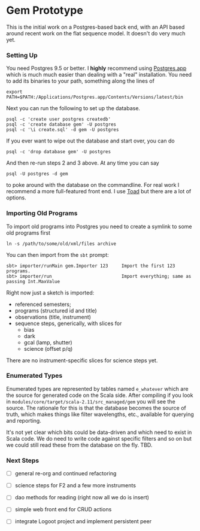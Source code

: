 
# Gem Prototype

This is the initial work on a Postgres-based back end, with an API based around recent work on the flat sequence model. It doesn't do very much yet.

### Setting Up

You need Postgres 9.5 or better. I **highly** recommend using [Postgres.app](http://postgresapp.com/) which is much much easier than dealing with a "real" installation. You need to add its binaries to your path, something along the lines of

```
export PATH=$PATH:/Applications/Postgres.app/Contents/Versions/latest/bin
```

Next you can run the following to set up the database.

```
psql -c 'create user postgres createdb'
psql -c 'create database gem' -U postgres
psql -c '\i create.sql' -d gem -U postgres
```

If you ever want to wipe out the database and start over, you can do

```
psql -c 'drop database gem' -U postgres
```

And then re-run steps 2 and 3 above. At any time you can say 

```
psql -U postgres -d gem
``` 

to poke around with the database on the commandline. For real work I recommend a more full-featured front end. I use [Toad](https://www.toadworld.com/products/toad-mac-edition) but there are a lot of options.

### Importing Old Programs

To import old programs into Postgres you need to create a symlink to some old programs first

```
ln -s /path/to/some/old/xml/files archive
```

You can then import from the `sbt` prompt:

```
sbt> importer/runMain gem.Importer 123     Import the first 123 programs.
sbt> importer/run                          Import everything; same as passing Int.MaxValue
```

Right now just a sketch is imported:

- referenced semesters;
- programs (structured id and title)
- observations (title, instrument)
- sequence steps, generically, with slices for
  - bias
  - dark
  - gcal (lamp, shutter)
  - science (offset p/q)

There are no instrument-specific slices for science steps yet.

### Enumerated Types

Enumerated types are represented by tables named `e_whatever` which are the source for generated code on the Scala side. After compiling if you look in `modules/core/target/scala-2.11/src_managed/gem` you will see the source. The rationale for this is that the database becomes the source of truth, which makes things like filter wavelengths, etc., available for querying and reporting.

It's not yet clear which bits could be data-driven and which need to exist in Scala code. We do need to write code against specific filters and so on but we could still read these from the database on the fly. TBD.

### Next Steps

- [ ] general re-org and continued refactoring
- [ ] science steps for F2 and a few more instruments
- [ ] dao methods for reading (right now all we do is insert)
- [ ] simple web front end for CRUD actions
- [ ] integrate Logoot project and implement persistent peer

